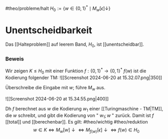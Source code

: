 #theo/probleme/halt 
$H_0:=\left\{w \in\{0,1\}^* \mid M_w[\epsilon] \downarrow\right\}$



# Unentscheidbarkeit
Das [[Halteproblem]] auf leerem Band, $H_0$, ist [[unentscheidbar]].

### Beweis
Wir zeigen $K \leq H_0$ mit einer Funktion $f:\{0,1\}^* \rightarrow\{0,1\}^*$ $f(w)$ ist die Kodierung folgender TM:
![[Screenshot 2024-06-20 at 15.32.07.png|350]]

Überschreibe die Eingabe mit $w$; führe $M_w$ aus.

![[Screenshot 2024-06-20 at 15.34.55.png|400]]



Dh $f$ berechnet aus $w$ die Kodierung $w_1$ einer [[Turingmaschine - TM|TM]], die $w$ schreibt, und gibt die Kodierung von " $w_1 ; w$ " zurück.
Damit ist $f$ [[total]] und [[berechenbar]].
Es gilt:
#theo/wichtig #theo/reduktion 
$$\begin{equation*}
w \in K \Leftrightarrow M_w[w] \downarrow \Leftrightarrow M_{f(w)}[\epsilon] \downarrow \Leftrightarrow f(w) \in H_0
\end{equation*}$$



	